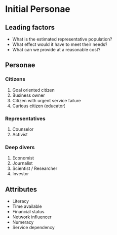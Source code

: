 # Initial Personae

## Leading factors

* What is the estimated representative population?
* What effect would it have to meet their needs?
* What can we provide at a reasonable cost?

## Personae

### Citizens

1. Goal oriented citizen
2. Business owner
3. Citizen with urgent service failure
4. Curious citizen \(educator\)

### Representatives

1. Counselor
2. Activist

### Deep divers

1. Economist
2. Journalist
3. Scientist / Researcher
4. Investor

## Attributes

* Literacy
* Time available
* Financial status
* Network influencer
* Numeracy
* Service dependency


